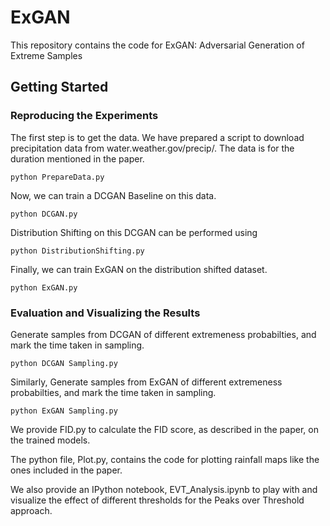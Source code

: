 # ExGAN

This repository contains the code for ExGAN: Adversarial Generation of Extreme Samples

## Getting Started

### Reproducing the Experiments

The first step is to get the data. We have prepared a script to download precipitation data from water.weather.gov/precip/. The data is
for the duration mentioned in the paper.

```
python PrepareData.py
```
Now, we can train a DCGAN Baseline on this data. 

```
python DCGAN.py
```
Distribution Shifting on this DCGAN can be performed using 
```
python DistributionShifting.py
```
Finally, we can train ExGAN on the distribution shifted dataset. 
```
python ExGAN.py
```

### Evaluation and Visualizing the Results

Generate samples from DCGAN of different extremeness probabilties, and mark the time taken in sampling.
```
python DCGAN Sampling.py
```
Similarly, Generate samples from ExGAN of different extremeness probabilties, and mark the time taken in sampling.
```
python ExGAN Sampling.py
```

We provide FID.py to calculate the FID score, as described in the paper, on the trained models. 

The python file, Plot.py, contains the code for plotting rainfall maps like the ones included in the paper. 

We also provide an IPython notebook, EVT_Analysis.ipynb to play with and visualize the effect of different thresholds for the Peaks over 
Threshold approach.

